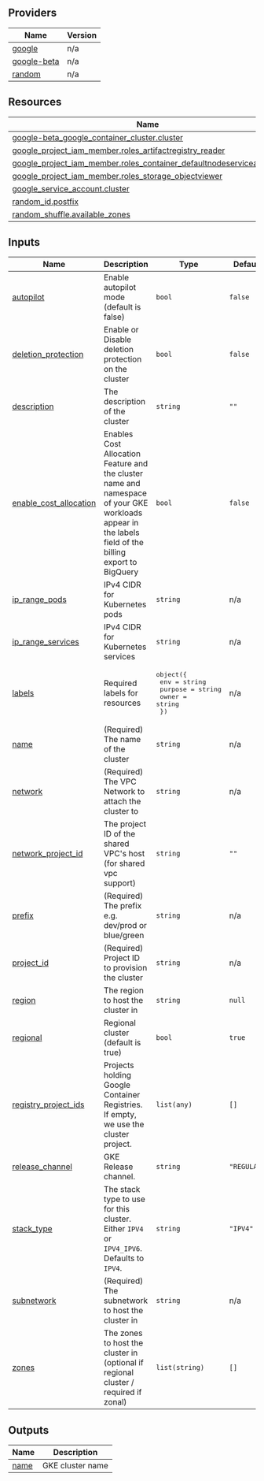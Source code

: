 <!-- BEGIN_AUTOMATED_TF_DOCS_BLOCK -->
## Providers

| Name | Version |
|------|---------|
| <a name="provider_google"></a> [google](#provider\_google) | n/a |
| <a name="provider_google-beta"></a> [google-beta](#provider\_google-beta) | n/a |
| <a name="provider_random"></a> [random](#provider\_random) | n/a |

## Resources

| Name | Type |
|------|------|
| [google-beta_google_container_cluster.cluster](https://registry.terraform.io/providers/hashicorp/google-beta/latest/docs/resources/google_container_cluster) | resource |
| [google_project_iam_member.roles_artifactregistry_reader](https://registry.terraform.io/providers/hashicorp/google/latest/docs/resources/project_iam_member) | resource |
| [google_project_iam_member.roles_container_defaultnodeserviceaccount](https://registry.terraform.io/providers/hashicorp/google/latest/docs/resources/project_iam_member) | resource |
| [google_project_iam_member.roles_storage_objectviewer](https://registry.terraform.io/providers/hashicorp/google/latest/docs/resources/project_iam_member) | resource |
| [google_service_account.cluster](https://registry.terraform.io/providers/hashicorp/google/latest/docs/resources/service_account) | resource |
| [random_id.postfix](https://registry.terraform.io/providers/hashicorp/random/latest/docs/resources/id) | resource |
| [random_shuffle.available_zones](https://registry.terraform.io/providers/hashicorp/random/latest/docs/resources/shuffle) | resource |

## Inputs

| Name | Description | Type | Default | Required |
|------|-------------|------|---------|:--------:|
| <a name="input_autopilot"></a> [autopilot](#input\_autopilot) | Enable autopilot mode (default is false) | `bool` | `false` | no |
| <a name="input_deletion_protection"></a> [deletion\_protection](#input\_deletion\_protection) | Enable or Disable deletion protection on the cluster | `bool` | `false` | no |
| <a name="input_description"></a> [description](#input\_description) | The description of the cluster | `string` | `""` | no |
| <a name="input_enable_cost_allocation"></a> [enable\_cost\_allocation](#input\_enable\_cost\_allocation) | Enables Cost Allocation Feature and the cluster name and namespace of your GKE workloads appear in the labels field of the billing export to BigQuery | `bool` | `false` | no |
| <a name="input_ip_range_pods"></a> [ip\_range\_pods](#input\_ip\_range\_pods) | IPv4 CIDR for Kubernetes pods | `string` | n/a | yes |
| <a name="input_ip_range_services"></a> [ip\_range\_services](#input\_ip\_range\_services) | IPv4 CIDR for Kubernetes services | `string` | n/a | yes |
| <a name="input_labels"></a> [labels](#input\_labels) | Required labels for resources | <pre>object({<br>    env     = string<br>    purpose = string<br>    owner   = string<br>  })</pre> | n/a | yes |
| <a name="input_name"></a> [name](#input\_name) | (Required) The name of the cluster | `string` | n/a | yes |
| <a name="input_network"></a> [network](#input\_network) | (Required) The VPC Network to attach the cluster to | `string` | n/a | yes |
| <a name="input_network_project_id"></a> [network\_project\_id](#input\_network\_project\_id) | The project ID of the shared VPC's host (for shared vpc support) | `string` | `""` | no |
| <a name="input_prefix"></a> [prefix](#input\_prefix) | (Required) The prefix e.g. dev/prod or blue/green | `string` | n/a | yes |
| <a name="input_project_id"></a> [project\_id](#input\_project\_id) | (Required) Project ID to provision the cluster | `string` | n/a | yes |
| <a name="input_region"></a> [region](#input\_region) | The region to host the cluster in | `string` | `null` | no |
| <a name="input_regional"></a> [regional](#input\_regional) | Regional cluster (default is true) | `bool` | `true` | no |
| <a name="input_registry_project_ids"></a> [registry\_project\_ids](#input\_registry\_project\_ids) | Projects holding Google Container Registries. If empty, we use the cluster project. | `list(any)` | `[]` | no |
| <a name="input_release_channel"></a> [release\_channel](#input\_release\_channel) | GKE Release channel. | `string` | `"REGULAR"` | no |
| <a name="input_stack_type"></a> [stack\_type](#input\_stack\_type) | The stack type to use for this cluster. Either `IPV4` or `IPV4_IPV6`. Defaults to `IPV4`. | `string` | `"IPV4"` | no |
| <a name="input_subnetwork"></a> [subnetwork](#input\_subnetwork) | (Required) The subnetwork to host the cluster in | `string` | n/a | yes |
| <a name="input_zones"></a> [zones](#input\_zones) | The zones to host the cluster in (optional if regional cluster / required if zonal) | `list(string)` | `[]` | no |

## Outputs

| Name | Description |
|------|-------------|
| <a name="output_name"></a> [name](#output\_name) | GKE cluster name |
<!-- END_AUTOMATED_TF_DOCS_BLOCK -->
